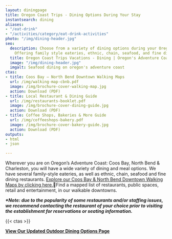 ```yaml
---
layout: diningpage
title: Oregon Coast Trips - Dining Options During Your Stay
instantsearch: dining
aliases:
- "/eat-drink"
- "/activities/category/eat-drink-activities"
photo: "/img/dining-header.jpg"
seo:
  description: Choose from a variety of dining options during your Oregon Coast trip!
    Offering family style eateries, ethnic, chain, seafood, and fine dining restaurants.
  title: Oregon Coast Trips Vacations - Dining | Oregon's Adventure Coast
  image: "/img/dining-header.jpg"
  imgalt: Seafood dining on oregon's adventure coast
ctas:
- title: Coos Bay – North Bend Downtown Walking Maps
  url: /img/walking-map-cbnb.pdf
  image: /img/brochure-cover-walking-map.jpg
  action: Download (PDF)
- title: Local Restaurant & Dining Guide
  url: /img/restaurants-booklet.pdf
  image: /img/brochure-cover-dining-guide.jpg
  action: Download (PDF)
- title: Coffee Shops, Bakeries & More Guide
  url: /img/coffeeshops-bakery.pdf
  image: /img/brochure-cover-bakery-guide.jpg
  action: Download (PDF)
outputs:
- html
- json

---
```

Wherever you are on Oregon’s Adventure Coast: Coos Bay, North Bend & Charleston, you will have a wide variety of dining and meal options. We have several family-style eateries, as well as ethnic, chain, seafood and fine dining restaurants. [Explore our Coos Bay & North Bend Downtown Walking Maps by clicking here.](/img/walking-map-cbnb.pdf)Find a mapped list of restaurants, public spaces, retail and entertainment, in our walkable downtowns.

**_*Note: due to the popularity of some restaurants and/or staffing issues, we recommend contacting the restaurant of your choice prior to visiting the establishment for reservations or seating information._**

{{< ctas >}}

[**View Our Updated Outdoor Dining Options Page**](/blog/looking-for-outdoor-dining-options-coos-bay-north-bend-charleston-have-several-from-which-to-choose/)